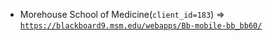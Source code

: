  - Morehouse School of Medicine(`client_id=183`) => [`https://blackboard9.msm.edu/webapps/Bb-mobile-bb_bb60/`](https://blackboard9.msm.edu/webapps/Bb-mobile-bb_bb60/)
